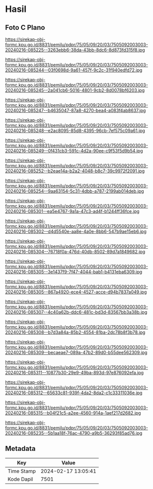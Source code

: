 # Hasil

## Foto C Plano

https://sirekap-obj-formc.kpu.go.id/8831/pemilu/pdpr/75/05/09/20/03/7505092003003-20240216-085225--3263ebb6-38da-43bb-8dc6-8d873fd315f8.jpg

https://sirekap-obj-formc.kpu.go.id/8831/pemilu/pdpr/75/05/09/20/03/7505092003003-20240216-085244--03f0698d-9a61-457f-9c2c-31f940edfd72.jpg

https://sirekap-obj-formc.kpu.go.id/8831/pemilu/pdpr/75/05/09/20/03/7505092003003-20240216-085245--2a041cb6-5016-4801-9cb2-8d0078bf6203.jpg

https://sirekap-obj-formc.kpu.go.id/8831/pemilu/pdpr/75/05/09/20/03/7505092003003-20240216-085247--b4635047-87a8-4270-bea4-a083f4ab8637.jpg

https://sirekap-obj-formc.kpu.go.id/8831/pemilu/pdpr/75/05/09/20/03/7505092003003-20240216-085248--e2ac8095-85d8-4395-96cb-7ef575c09a61.jpg

https://sirekap-obj-formc.kpu.go.id/8831/pemilu/pdpr/75/05/09/20/03/7505092003003-20240216-085249--0f431cb3-591c-4d2a-90ee-c9f53f5d9b54.jpg

https://sirekap-obj-formc.kpu.go.id/8831/pemilu/pdpr/75/05/09/20/03/7505092003003-20240216-085252--b2eae14a-b2a2-4048-b8c7-39c9972f2091.jpg

https://sirekap-obj-formc.kpu.go.id/8831/pemilu/pdpr/75/05/09/20/03/7505092003003-20240216-085254--9aa63154-5c31-4dbb-a787-2199ab014deb.jpg

https://sirekap-obj-formc.kpu.go.id/8831/pemilu/pdpr/75/05/09/20/03/7505092003003-20240216-085301--ea5e4767-9a1a-47c3-ad4f-b1244ff36fce.jpg

https://sirekap-obj-formc.kpu.go.id/8831/pemilu/pdpr/75/05/09/20/03/7505092003003-20240216-085302--d4d5540e-aa8e-4a0e-8bb6-547b9ae15eb6.jpg

https://sirekap-obj-formc.kpu.go.id/8831/pemilu/pdpr/75/05/09/20/03/7505092003003-20240216-085304--76718f0a-476d-40db-8502-89d7a1849682.jpg

https://sirekap-obj-formc.kpu.go.id/8831/pemilu/pdpr/75/05/09/20/03/7505092003003-20240216-085305--3e1437f9-7f47-4044-bab1-b4131eba6309.jpg

https://sirekap-obj-formc.kpu.go.id/8831/pemilu/pdpr/75/05/09/20/03/7505092003003-20240216-085305--867a4920-ece4-4527-acce-d94b7837a049.jpg

https://sirekap-obj-formc.kpu.go.id/8831/pemilu/pdpr/75/05/09/20/03/7505092003003-20240216-085307--4c40a62b-ddc6-481c-bd3d-83567bb3a38b.jpg

https://sirekap-obj-formc.kpu.go.id/8831/pemilu/pdpr/75/05/09/20/03/7505092003003-20240216-085308--b7d3a84a-85b2-4554-81ba-2dc78b8f3b78.jpg

https://sirekap-obj-formc.kpu.go.id/8831/pemilu/pdpr/75/05/09/20/03/7505092003003-20240216-085309--becaeae7-089a-47b2-89d0-b55dee562309.jpg

https://sirekap-obj-formc.kpu.go.id/8831/pemilu/pdpr/75/05/09/20/03/7505092003003-20240216-085311--10877b30-29e9-49ba-893d-97e876092efa.jpg

https://sirekap-obj-formc.kpu.go.id/8831/pemilu/pdpr/75/05/09/20/03/7505092003003-20240216-085312--65633c81-939f-4da2-8da2-c1c33311036e.jpg

https://sirekap-obj-formc.kpu.go.id/8831/pemilu/pdpr/75/05/09/20/03/7505092003003-20240216-085315--b04f21c5-a2ee-4560-914a-1aef217d2682.jpg

https://sirekap-obj-formc.kpu.go.id/8831/pemilu/pdpr/75/05/09/20/03/7505092003003-20240216-085235--5b1aa18f-76ac-4790-a9b5-36293f85ad76.jpg


## Metadata

| Key        | Value               |
| ---------- | ------------------- |
| Time Stamp | 2024-02-17 13:05:41 |
| Kode Dapil | 7501                |




